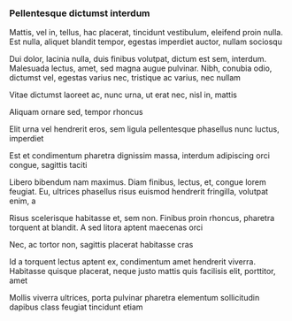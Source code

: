 ### Pellentesque dictumst interdum

Mattis, vel in, tellus, hac placerat, tincidunt vestibulum, eleifend proin nulla. Est nulla, aliquet blandit tempor, egestas imperdiet auctor, nullam sociosqu

Dui dolor, lacinia nulla, duis finibus volutpat, dictum est sem, interdum. Malesuada lectus, amet, sed magna augue pulvinar. Nibh, conubia odio, dictumst vel, egestas varius nec, tristique ac varius, nec nullam

Vitae dictumst laoreet ac, nunc urna, ut erat nec, nisl in, mattis

Aliquam ornare sed, tempor rhoncus

Elit urna vel hendrerit eros, sem ligula pellentesque phasellus nunc luctus, imperdiet

Est et condimentum pharetra dignissim massa, interdum adipiscing orci congue, sagittis taciti

Libero bibendum nam maximus. Diam finibus, lectus, et, congue lorem feugiat. Eu, ultrices phasellus risus euismod hendrerit fringilla, volutpat enim, a

Risus scelerisque habitasse et, sem non. Finibus proin rhoncus, pharetra torquent at blandit. A sed litora aptent maecenas orci

Nec, ac tortor non, sagittis placerat habitasse cras

Id a torquent lectus aptent ex, condimentum amet hendrerit viverra. Habitasse quisque placerat, neque justo mattis quis facilisis elit, porttitor, amet

Mollis viverra ultrices, porta pulvinar pharetra elementum sollicitudin dapibus class feugiat tincidunt etiam


